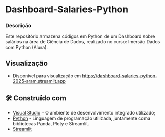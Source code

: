 # Dashboard-Salaries-Python
### Descrição
Este repositório armazena códigos em Python de um Dashboard sobre salários na área de Ciência de Dados, realizado no curso: Imersão Dados com Python (Alura).

## Visualização

* Disponível para visualização em https://dashboard-salaries-python-2025-aram.streamlit.app

## 🛠️ Construído com

* [Visual Studio](https://code.visualstudio.com) - O ambiente de desenvolvimento integrado utilizado;
* [Python](https://www.python.org) - Linguagem de programação utilizada, juntamente coma bibliotecas Panda, Ploty e Streamlit.
* [Streamlit](https://streamlit.io)

